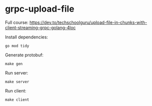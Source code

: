 # grpc-upload-file

Full course: https://dev.to/techschoolguru/upload-file-in-chunks-with-client-streaming-grpc-golang-4loc

Install dependencies:
```
go mod tidy
```

Generate protobuf:
```
make gen
```

Run server:
```
make server
```

Run client:
```
make client
```
